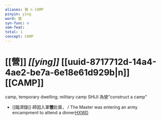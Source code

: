 ```yaml
---
aliases: 營 n CAMP
pinyin: yíng
word: 營
syn-func: n
sem-feat: 
total: 1
concept: CAMP 
---
```

# [[營]] *[[yíng]]*  [[uuid-8717712d-14a4-4ae2-be7a-6e18e61d929b|n]] [[CAMP]]
camp, temporary dwelling; military camp SHIJI 為營"construct a camp"
 - [[臨濟錄]] 師因入軍**營**赴齋， / The Master was entering an army encampment to attend a dinner[HXWD](https://hxwd.org/textview.html?location=KR6q0053_T_001-0503c.9)